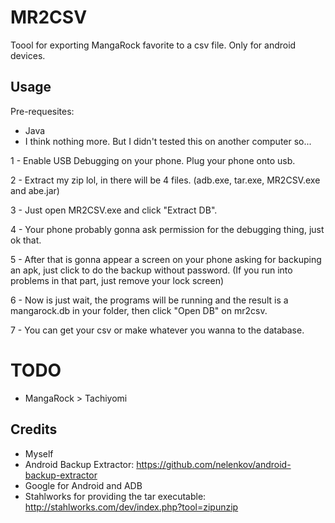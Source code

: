 # MR2CSV

Toool for exporting MangaRock favorite to a csv file. Only for android devices.

## Usage

Pre-requesites:
 - Java
 - I think nothing more. But I didn't tested this on another computer so...
 
1 - Enable USB Debugging on your phone. Plug your phone onto usb.

2 - Extract my zip lol, in there will be 4 files. (adb.exe, tar.exe, MR2CSV.exe and abe.jar)

3 - Just open MR2CSV.exe and click "Extract DB".

4 - Your phone probably gonna ask permission for the debugging thing, just ok that.

5 - After that is gonna appear a screen on your phone asking for backuping an apk, just click to do the backup without password. (If you run into problems in that part, just remove your lock screen)

6 - Now is just wait, the programs will be running and the result is a mangarock.db in your folder, then click "Open DB" on mr2csv.

7 - You can get your csv or make whatever you wanna to the database.

# TODO

 - MangaRock > Tachiyomi
 
 ## Credits
 
 - Myself
 - Android Backup Extractor: https://github.com/nelenkov/android-backup-extractor
 - Google for Android and ADB
 - Stahlworks for providing the tar executable: http://stahlworks.com/dev/index.php?tool=zipunzip
